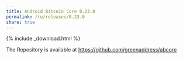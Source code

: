 ```yaml
---
title: Android Bitcoin Core 0.23.0
permalink: /ru/releases/0.23.0
share: true
---
```


{% include _download.html %}

The Repository is available at https://github.com/greenaddress/abcore
